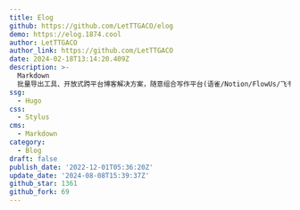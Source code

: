 ```yaml
---
title: Elog
github: https://github.com/LetTTGACO/elog
demo: https://elog.1874.cool
author: LetTTGACO
author_link: https://github.com/LetTTGACO
date: 2024-02-18T13:14:20.409Z
description: >-
  Markdown
  批量导出工具、开放式跨平台博客解决方案，随意组合写作平台(语雀/Notion/FlowUs/飞书)和博客平台(Hexo/Vitepress/Halo/Confluence/WordPress等)
ssg:
  - Hugo
css:
  - Stylus
cms:
  - Markdown
category:
  - Blog
draft: false
publish_date: '2022-12-01T05:36:20Z'
update_date: '2024-08-08T15:39:37Z'
github_star: 1361
github_fork: 69
---
```

